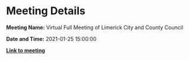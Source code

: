 # Meeting Details

**Meeting Name:** Virtual Full Meeting of Limerick City and County Council

**Date and Time:** 2021-01-25 15:00:00

**<a href="https://www.limerick.ie/council/whats-on/full-meeting-limerick-city-and-county-council-40" target="_blank">Link to meeting</a>**
